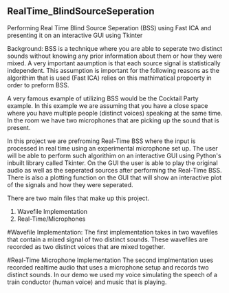 ## RealTime_BlindSourceSeperation
Performing Real Time Blind Source Seperation (BSS) using Fast ICA and presenting it on an interactive GUI using Tkinter

Background:
BSS is a technique where you are able to seperate two distinct sounds without knowing any prior information about them or how they were mixed. A very important aaumption is that each source signal is statistically independent. This assumption is important for the following reasons as the algorithim that is used (Fast ICA) relies on this mathimatical propoerty in order to preform BSS. 

A very famous example of utilizing BSS would be the Cocktail Party example. In this example we are assuming that you have a close space where you have multiple people (distinct voices) speaking at the same time. In the room we have two microphones that are picking up the sound that is present. 

In this project we are prefroming Real-Time BSS where the input is processed in real time using an experimental microphone set up. The user will be able to perform such algorithim on an interactive GUI using Python's inbuilt library called Tkinter. On the GUI the user is able to play the original audio as well as the seperated sources after performing the Real-Time BSS. There is also a plotting function on the GUI that will show an interactive plot of the signals and how they were seperated. 

There are two main files that make up this project. 

1) Wavefile Implementation
2) Real-Time/Microphones

#Wavefile Implementation:
The first implementation takes in two wavefiles that contain a mixed signal of two distinct sounds. These wavefiles are recorded as two distinct voices that are mixed together. 

#Real-Time Microphone Implementation
The second implmentation uses recorded realtime audio that uses a microphone setup and records two distinct sounds. In our demo we used my voice simulating the speech of a train conductor (human voice) and music that is playing. 
